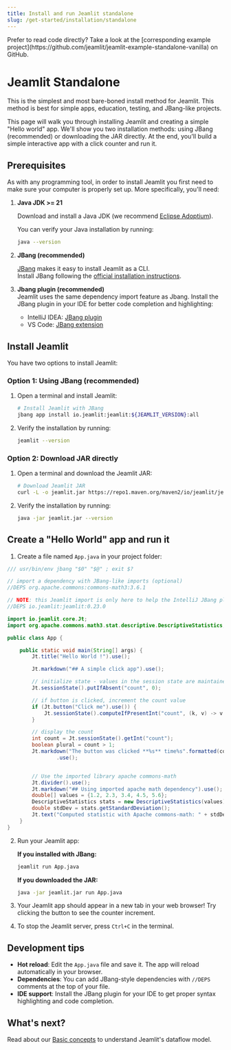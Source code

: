 ```yaml
---
title: Install and run Jeamlit standalone
slug: /get-started/installation/standalone
---
```


<Note>
Prefer to read code directly? Take a look at the [corresponding example project](https://github.com/jeamlit/jeamlit-example-standalone-vanilla) on GitHub.
</Note>


# Jeamlit Standalone

This is the simplest and most bare-boned install method for Jeamlit.
This method is best for simple apps, education, testing, and JBang-like projects.

This page will walk you through installing Jeamlit and creating a simple "Hello world" app. We'll show you two installation methods: using JBang (recommended) or downloading the JAR directly. At the end, you'll build a simple interactive app with a click counter and run it.

## Prerequisites

As with any programming tool, in order to install Jeamlit you first need to make sure your
computer is properly set up. More specifically, you'll need:

1. **Java JDK >= 21**

   Download and install a Java JDK (we recommend [Eclipse Adoptium](https://adoptium.net/)).

   You can verify your Java installation by running:
   ```bash
   java --version
   ```

2. **JBang (recommended)**

    [JBang](https://www.jbang.dev/) makes it easy to install Jeamlit as a CLI.  
    Install JBang following the [official installation instructions](https://www.jbang.dev/download/).  
    
3. **Jbang plugin (recommended)**  
    Jeamlit uses the same dependency import feature as Jbang. 
    Install the JBang plugin in your IDE for better code completion and highlighting: 
    - IntelliJ IDEA: [JBang plugin](https://plugins.jetbrains.com/plugin/18257-jbang)
    - VS Code: [JBang extension](https://marketplace.visualstudio.com/items?itemName=jbangdev.jbang-vscode)

## Install Jeamlit

You have two options to install Jeamlit:

### Option 1: Using JBang (recommended)

1. Open a terminal and install Jeamlit:

   ```bash
   # Install Jeamlit with JBang
   jbang app install io.jeamlit:jeamlit:${JEAMLIT_VERSION}:all
   ```

2. Verify the installation by running:

   ```bash
   jeamlit --version
   ```

### Option 2: Download JAR directly

1. Open a terminal and download the Jeamlit JAR:

   ```bash
   # Download Jeamlit JAR
   curl -L -o jeamlit.jar https://repo1.maven.org/maven2/io/jeamlit/jeamlit/${JEAMLIT_VERSION}/jeamlit-${JEAMLIT_VERSION}-all.jar
   ```

2. Verify the installation by running:

   ```bash
   java -jar jeamlit.jar --version
   ```

## Create a "Hello World" app and run it

1. Create a file named `App.java` in your project folder:

```java
/// usr/bin/env jbang "$0" "$@" ; exit $?

// import a dependency with JBang-like imports (optional)
//DEPS org.apache.commons:commons-math3:3.6.1

// NOTE: this Jeamlit import is only here to help the IntelliJ JBang plugin - it is not strictly necessary
//DEPS io.jeamlit:jeamlit:0.23.0

import io.jeamlit.core.Jt;
import org.apache.commons.math3.stat.descriptive.DescriptiveStatistics;

public class App {

    public static void main(String[] args) {
        Jt.title("Hello World !").use();

        Jt.markdown("## A simple click app").use();

        // initialize state - values in the session state are maintained at each update
        Jt.sessionState().putIfAbsent("count", 0);

        // if button is clicked, increment the count value
        if (Jt.button("Click me").use()) {
            Jt.sessionState().computeIfPresentInt("count", (k, v) -> v + 1);
        }

        // display the count
        int count = Jt.sessionState().getInt("count");
        boolean plural = count > 1;
        Jt.markdown("The button was clicked **%s** time%s".formatted(count, plural ? "s" : ""))
                .use();


        // Use the imported library apache commons-math
        Jt.divider().use();
        Jt.markdown("## Using imported apache math dependency").use();
        double[] values = {1.2, 2.3, 3.4, 4.5, 5.6};
        DescriptiveStatistics stats = new DescriptiveStatistics(values);
        double stdDev = stats.getStandardDeviation();
        Jt.text("Computed statistic with Apache commons-math: " + stdDev).use();
    }
}
```

2. Run your Jeamlit app:

   **If you installed with JBang:**
   ```bash
   jeamlit run App.java
   ```

   **If you downloaded the JAR:**
   ```bash
   java -jar jeamlit.jar run App.java
   ```

5. Your Jeamlit app should appear in a new tab in your web browser! Try clicking the button to see the counter increment.

6. To stop the Jeamlit server, press `Ctrl+C` in the terminal.

## Development tips

- **Hot reload**: Edit the `App.java` file and save it. The app will reload automatically in your browser.
- **Dependencies**: You can add JBang-style dependencies with `//DEPS` comments at the top of your file.
- **IDE support**: Install the JBang plugin for your IDE to get proper syntax highlighting and code completion.

## What's next?

Read about our [Basic concepts](/get-started/fundamentals/main-concepts) to understand Jeamlit's dataflow model.
